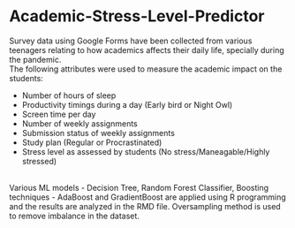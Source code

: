 # Academic-Stress-Level-Predictor
Survey data using Google Forms have been collected from various teenagers relating to how academics affects their daily life, specially during the pandemic. 
<br>
The following attributes were used to measure the academic impact on the students:
<ul>
  <li>Number of hours of sleep</li>
  <li>Productivity timings during a day (Early bird or Night Owl) </li>
  <li>Screen time per day</li>
  <li>Number of weekly assignments</li>
  <li>Submission status of weekly assignments</li>
  <li>Study plan (Regular or Procrastinated)</li>
  <li>Stress level as assessed by students (No stress/Maneagable/Highly stressed)</li>
 </ul>
 <br>
Various ML models - Decision Tree, Random Forest Classifier, Boosting techniques - AdaBoost and GradientBoost are applied using R programming and the results are analyzed in the RMD file. Oversampling method is used to remove imbalance in the dataset.

